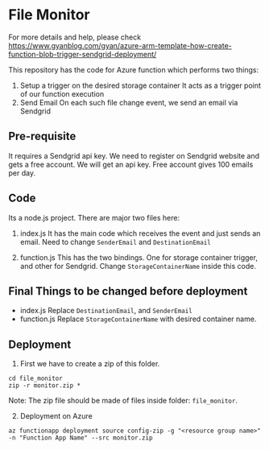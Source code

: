 # File Monitor
For more details and help, please check
https://www.gyanblog.com/gyan/azure-arm-template-how-create-function-blob-trigger-sendgrid-deployment/


This repository has the code for Azure function which performs two things:

1. Setup a trigger on the desired storage container
   It acts as a trigger point of our function execution
2. Send Email
   On each such file change event, we send an email via Sendgrid

## Pre-requisite
It requires a Sendgrid api key. We need to register on Sendgrid website and gets a free account. We will get an api key.
Free account gives 100 emails per day.

## Code
Its a node.js project.
There are major two files here:

1. index.js
   It has the main code which receives the event and just sends an email.
   Need to change `SenderEmail` and `DestinationEmail`

2. function.js
This has the two bindings. One for storage container trigger, and other for Sendgrid.
Change `StorageContainerName` inside this code.

## Final Things to be changed before deployment

- index.js
  Replace `DestinationEmail`, and `SenderEmail`
- function.js
  Replace `StorageContainerName` with desired container name.

## Deployment
1. First we have to create a zip of this folder. 

```
cd file_monitor
zip -r monitor.zip *
```

Note: The zip file should be made of files inside folder: `file_monitor`.

2. Deployment on Azure

```
az functionapp deployment source config-zip -g "<resource group name>" -n "Function App Name" --src monitor.zip
```

